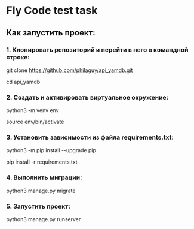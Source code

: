# Fly Code test task

## Как запустить проект:

### 1. Клонировать репозиторий и перейти в него в командной строке:

git clone https://github.com/philaguy/api_yamdb.git

cd api_yamdb

### 2. Cоздать и активировать виртуальное окружение:

python3 -m venv env

source env/bin/activate

### 3. Установить зависимости из файла requirements.txt:

python3 -m pip install --upgrade pip

pip install -r requirements.txt

### 4. Выполнить миграции:

python3 manage.py migrate

### 5. Запустить проект:

python3 manage.py runserver
